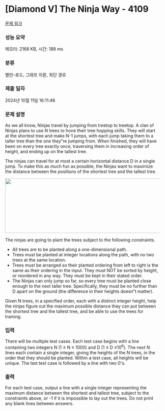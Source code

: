 # [Diamond V] The Ninja Way - 4109 

[문제 링크](https://www.acmicpc.net/problem/4109) 

### 성능 요약

메모리: 2168 KB, 시간: 188 ms

### 분류

벨만–포드, 그래프 이론, 최단 경로

### 제출 일자

2024년 10월 11일 16:11:48

### 문제 설명

<p>As we all know, Ninjas travel by jumping from treetop to treetop. A clan of Ninjas plans to use N trees to hone their tree hopping skills. They will start at the shortest tree and make N-1 jumps, with each jump taking them to a taller tree than the one they‟re jumping from. When finished, they will have been on every tree exactly once, traversing them in increasing order of height, and ending up on the tallest tree.</p>

<p>The ninjas can travel for at most a certain horizontal distance D in a single jump. To make this as much fun as possible, the Ninjas want to maximize the distance between the positions of the shortest tree and the tallest tree.</p>

<p><img alt="" src="https://onlinejudgeimages.s3-ap-northeast-1.amazonaws.com/problem/4109/1.png" style="height:177px; width:597px"></p>

<p>The ninjas are going to plant the trees subject to the following constraints.</p>

<ul>
	<li>All trees are to be planted along a one-dimensional path.</li>
	<li>Trees must be planted at integer locations along the path, with no two trees at the same location.</li>
	<li>Trees must be arranged so their planted ordering from left to right is the same as their ordering in the input. They must NOT be sorted by height, or reordered in any way. They must be kept in their stated order.</li>
	<li>The Ninjas can only jump so far, so every tree must be planted close enough to the next taller tree. Specifically, they must be no further than D apart on the ground (the difference in their heights doesn‟t matter).</li>
</ul>

<p>Given N trees, in a specified order, each with a distinct integer height, help the ninjas figure out the maximum possible distance they can put between the shortest tree and the tallest tree, and be able to use the trees for training.</p>

### 입력 

 <p>There will be multiple test cases. Each test case begins with a line containing two integers N (1 ≤ N ≤ 1000) and D (1 ≤ D ≤10<sup>6</sup>). The next N lines each contain a single integer, giving the heights of the N trees, in the order that they should be planted. Within a test case, all heights will be unique. The last test case is followed by a line with two 0's.</p>

### 출력 

 <p>For each test case, output a line with a single integer representing the maximum distance between the shortest and tallest tree, subject to the constraints above, or -1 if it is impossible to lay out the trees. Do not print any blank lines between answers.</p>

